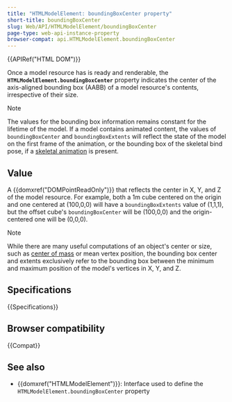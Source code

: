 ```yaml
---
title: "HTMLModelElement: boundingBoxCenter property"
short-title: boundingBoxCenter
slug: Web/API/HTMLModelElement/boundingBoxCenter
page-type: web-api-instance-property
browser-compat: api.HTMLModelElement.boundingBoxCenter
---
```


{{APIRef("HTML DOM")}}

Once a model resource has is ready and renderable, the **`HTMLModelElement.boundingBoxCenter`** property indicates the center of the axis-aligned bounding box (AABB) of a model resource's contents, irrespective of their size.

> [!NOTE]
> The values for the bounding box information remains constant for the lifetime of the model. If a model contains animated content, the values of `boundingBoxCenter` and `boundingBoxExtents` will reflect the state of the model on the first frame of the animation, or the bounding box of the skeletal bind pose, if a [skeletal animation](https://en.wikipedia.org/wiki/Skeletal_animation) is present.

## Value

A {{domxref("DOMPointReadOnly")}} that reflects the center in X, Y, and Z of the model resource. For example, both a 1m cube centered on the origin and one centered at (100,0,0) will have a `boundingBoxExtents` value of (1,1,1), but the offset cube's `boundingBoxCenter` will be (100,0,0) and the origin-centered one will be (0,0,0).

> [!NOTE]
> While there are many useful computations of an object's center or size, such as [center of mass](https://en.wikipedia.org/wiki/Center_of_mass) or mean vertex position, the bounding box center and extents exclusively refer to the bounding box between the minimum and maximum position of the model's vertices in X, Y, and Z.

## Specifications

{{Specifications}}

## Browser compatibility

{{Compat}}

## See also

- {{domxref("HTMLModelElement")}}: Interface used to define the `HTMLModelElement.boundingBoxCenter` property
